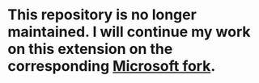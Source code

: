 # This repository is no longer maintained. I will continue my work on this extension on the corresponding [Microsoft fork](https://github.com/Microsoft/vscode-python).

